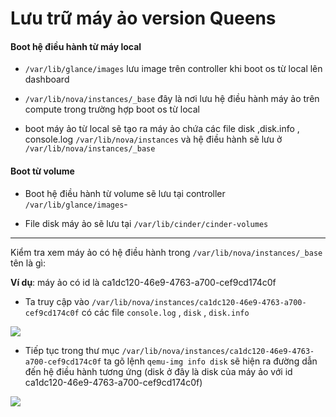 # Lưu trữ máy ảo version Queens


#### Boot hệ điều hành từ máy local
- `/var/lib/glance/images` lưu image trên controller khi boot os từ local lên dashboard

- `/var/lib/nova/instances/_base`  đây là nơi lưu hệ điều hành máy ảo trên compute trong trường hợp boot os từ local

- boot máy ảo từ local sẽ tạo ra máy ảo chứa các file disk ,disk.info ,  console.log `/var/lib/nova/instances` và hệ điều hành sẽ lưu ở `/var/lib/nova/instances/_base`

#### Boot từ volume 

- Boot hệ điều hành từ volume sẽ lưu tại controller `/var/lib/glance/images`-


- File disk máy ảo sẽ lưu tại `/var/lib/cinder/cinder-volumes`



----------------

Kiểm tra xem máy ảo có hệ điều hành trong `/var/lib/nova/instances/_base` tên là gì:

**Ví dụ**: máy ảo có id là ca1dc120-46e9-4763-a700-cef9cd174c0f

- Ta truy cập vào `/var/lib/nova/instances/ca1dc120-46e9-4763-a700-cef9cd174c0f` có các file `console.log` , `disk` , `disk.info`

<img src="https://i.imgur.com/Rk9XAXU.png">

- Tiếp tục trong thư mục  `/var/lib/nova/instances/ca1dc120-46e9-4763-a700-cef9cd174c0f` ta gõ lệnh `qemu-img info disk` sẽ hiện ra đường dẫn đến hệ điều hành tương ứng (disk ở đây là disk của máy ảo với id ca1dc120-46e9-4763-a700-cef9cd174c0f)

<img src="https://i.imgur.com/WUF5AsV.png">
